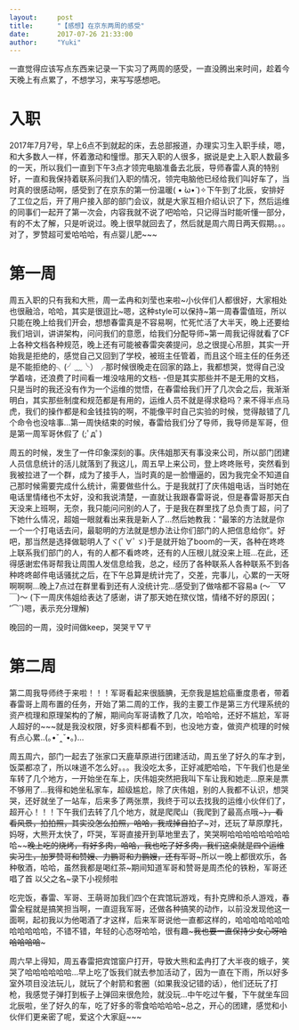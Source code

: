 ```yaml
---
layout:     post
title:      "【感想】在京东两周的感受"
date:       2017-07-26 21:33:00
author:     "Yuki"
---
```


一直觉得应该写点东西来记录一下实习了两周的感受，一直没腾出来时间，趁着今天晚上有点累了，不想学习，来写写感想吧。

# 入职

2017年7月7号，早上6点不到就起的床，去总部报道，办理实习生入职手续，嗯，和大多数人一样，怀着激动和憧憬。那天入职的人很多，据说是史上入职人数最多的一天，所以我们一直到下午3点才领完电脑准备去北辰，导师春雷人真的特别好，一直和我保持着联系问我们入职的情况，领完电脑他已经给我们叫好车了，当时真的很感动啊，感受到了在京东的第一份温暖( • ̀ω•́ )✧下午到了北辰，安排好了工位之后，开了用户接入部的部门会议，就是大家互相介绍认识了下，然后运维的同事们一起开了第一次会，内容我就不说了吧哈哈，只记得当时能听懂一部分，有的不太了解，只是听说过。晚上很早就回去了，然后就是周六周日两天假期。。。对了，罗赞超可爱哈哈哈，有点婴儿肥~~~

# 第一周

周五入职的只有我和大熊，周一孟冉和刘莹也来啦~小伙伴们人都很好，大家相处也很融洽，哈哈，其实是很逗比~嗯，这种style可以保持~第一周春雷值班，所以只能在晚上给我们开会，想想春雷真是不容易啊，忙死忙活了大半天，晚上还要给我们培训，讲讲架构，问问我们的意愿，给我们分配导师~第一周我记得就看了CF上各种文档各种规范，晚上还有可能被春雷突袭提问，总之很提心吊胆，其实一开始我是拒绝的，感觉自己又回到了学校，被班主任管着，而且这个班主任的任务还是不能拒绝的╮(╯﹏╰）╭那时候很晚走在回家的路上，我都想哭，觉得自己没学着啥，还浪费了时间看一堆没啥用的文档- -但是其实那些并不是无用的文档，只是当时的我还没有作为一个运维的觉悟，在春雷给我们开了几次会之后，我渐渐明白，其实那些制度和规范都是有用的，运维人员不就是得求稳吗？来不得半点马虎，我们的操作都是和金钱挂钩的啊，不能像平时自己实验的时候，觉得敲错了几个命令也没啥事...第一周快结束的时候，春雷给我们分了导师，我导师是军哥，但是第一周军哥休假了 (;ﾟдﾟ)   

周五的时候，发生了一件印象深刻的事。庆伟姐那天有事没来公司，所以部门团建人员信息统计的活儿就落到了我这儿，周五早上来公司，登上咚咚账号，突然看到我被拉进了一个群，成为了接手人，当时真的是一脸懵逼的，因为我完全不知道自己那时候需要完成什么统计，需要做些什么。于是我就打了庆伟姐电话，当时她在电话里情绪也不太好，没和我说清楚，一直就让我跟春雷哥说，但是春雷哥那天白天没来上班啊，无奈，我只能问问别的人了，于是我在群里找了总负责丁超，问了下她什么情况，超姐一眼就看出来我是新人了...然后她教我：“最笨的方法就是你一个一个打电话去问，最聪明的方法就是想办法让你们部门的人把信息给你”。好吧，那当然是选择做聪明人了ヾ(ﾟ∀ﾟゞ)于是就开始了boom的一天，各种在咚咚上联系我们部门的人，有的人都不看咚咚，还有的人压根儿就没来上班...在此，还得感谢宏伟哥帮我让周围人发信息给我，总之，经历了各种联系人各种联系不到各种咚咚邮件电话骚扰之后，在下午总算是统计完了，交差，完事儿，心累的一天呀啊啊啊...晚上7点过在群里看到还有人没统计完...感受到了做啥都不容易a (～￣▽￣)～ (下一周庆伟姐给表达了感谢，讲了那天她在殡仪馆，情绪不好的原因(；′⌒`)嗯，表示充分理解)

晚回的一周，没时间做keep，哭哭〒▽〒

# 第二周

第二周我导师终于来啦！！！军哥看起来很腼腆，无奈我是尴尬癌重度患者，带着春雷哥上周布置的任务，开始了第二周的工作，我的主要工作是第三方代理系统的资产梳理和原理架构的了解，期间向军哥请教了几次，哈哈哈，还好不尴尬，军哥人超好的~~~就是我没权限，好多资料都看不到，也没地方查，做资产梳理的时候有点心累..(｡•ˇ‸ˇ•｡)…

周五周六，部门一起去了张家口天鹿草原进行团建活动，周五坐了好久的车才到，饭菜都凉了，所以味道不怎么好。。。我没吃太多，正好减肥哈哈，下午我们也是坐车转了几个地方，一开始坐在车上，庆伟姐突然把我叫下车让我和她走...原来是票不够用了...我得和她坐私家车，超级尴尬，除了庆伟姐，别的人我都不认识，想哭哭，还好就坐了一站车，后来多了两张票，我终于可以去找我的运维小伙伴们了，超开心！！！下午我们去转了几个地方，就是爬爬山（我爬到了最高点哦~~~），看看风景，拍拍照，其实没怎么拍照，哈哈，我戒掉自拍了~~~对，还玩了草原摩托，妈呀，大熊开太快了，吓哭，军哥直接开到草地里去了，笑哭啊哈哈哈哈哈哈哈哈哈~~~~晚上吃的烧烤，有好多肉，哈哈，我也吃了好多肉，我们这桌就是四个运维实习生，加罗赞哥和赞嫂、力鹏哥和力鹏嫂，还有军哥~~~所以一晚上都很欢乐，各种敬酒，哈哈，虽然我都是喝红茶~期间知道军哥和赞哥是周杰伦的铁粉，军哥还唱了首 以父之名~录下小视频啦

吃完饭，春雷、军哥、王萌哥加我们四个在宾馆玩游戏，有扑克牌和杀人游戏，春雷全程就是搞笑担当啊，一直逗我军哥，还做各种搞笑的动作，以前没发现他这一面啊，起初我以为他喝酒了才这样，后来军哥说他一直都这样的，哈哈哈哈哈哈哈哈哈哈哈哈，不错不错，年轻的心态呀哈哈，很有趣~~~我也要一直保持少女心呀哈哈哈哈哈~~~


周六早上得知，周五春雷把宾馆窗户打开，导致大熊和孟冉打了大半夜的蛾子，笑哭了哈哈哈哈哈哈...早上吃了饭我们就去参加活动了，因为一直在下雨，所以好多室外项目没法玩儿，就玩了个射箭和套圈（如果我没记错的话），他们还玩了打枪，我感觉子弹打到板子上弹回来很危险，就没玩...中午吃过午餐，下午就坐车回北辰啦，坐了好久的车，吃了好多的零食哈哈哈哈~总之，开心的团建，感觉和小伙伴们更亲密了呢，爱这个大家庭~~~